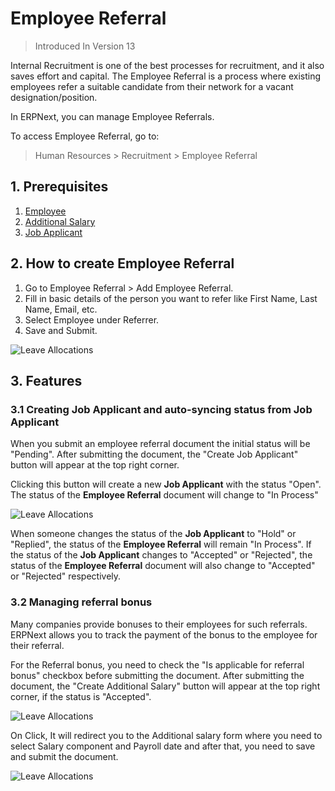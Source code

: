 <!-- add-breadcrumbs -->

# Employee Referral

> Introduced In Version 13

Internal Recruitment is one of the best processes for recruitment, and it also saves effort and capital.
The Employee Referral is a process where existing employees refer a suitable candidate from their network for a vacant designation/position.

In ERPNext, you can manage Employee Referrals.

To access Employee Referral, go to:

> Human Resources > Recruitment > Employee Referral


## 1. Prerequisites
1. [Employee](/docs/v13/user/manual/en/human-resources/employee)
1. [Additional Salary](/docs/v13/user/manual/en/human-resources/additional-salary)
1. [Job Applicant](/docs/v13/user/manual/en/human-resources/job-applicant)

## 2. How to create Employee Referral
1. Go to Employee Referral > Add Employee Referral.
1. Fill in basic details of the person you want to refer like First Name, Last Name, Email, etc.
1. Select Employee under Referrer.
1. Save and Submit.


<img class="screenshot" alt="Leave Allocations"
    src="{{docs_base_url}}/assets/img/human-resources/employee-referral.png">

## 3. Features

### 3.1 Creating Job Applicant and auto-syncing status from Job Applicant
When you submit an employee referral document the initial status will be "Pending". After submitting the document, the "Create Job Applicant" button will appear at the top right corner.

Clicking this button will create a new **Job Applicant** with the status "Open". The status of the **Employee Referral** document will change to "In Process"

<img class="screenshot" alt="Leave Allocations"
    src="{{docs_base_url}}/assets/img/human-resources/create-job-applicant.png">

When someone changes the status of the **Job Applicant** to "Hold" or "Replied", the status of the **Employee Referral** will remain "In Process". If the status of the **Job Applicant** changes to "Accepted" or "Rejected", the status of the **Employee Referral** document will also change to "Accepted" or "Rejected" respectively.

### 3.2 Managing referral bonus
Many companies provide bonuses to their employees for such referrals. ERPNext allows you to track the payment of the bonus to the employee for their referral.

For the Referral bonus, you need to check the "Is applicable for referral bonus" checkbox before submitting the document. After submitting the document, the "Create Additional Salary" button will appear at the top right corner, if the status is "Accepted".

<img class="screenshot" alt="Leave Allocations"
    src="{{docs_base_url}}/assets/img/human-resources/referral-bonus.png">

On Click, It will redirect you to the Additional salary form where you need to select Salary component and Payroll date and after that, you need to save and submit the document.

<img class="screenshot" alt="Leave Allocations"
    src="{{docs_base_url}}/assets/img/human-resources/create-referral-bonus.png">
